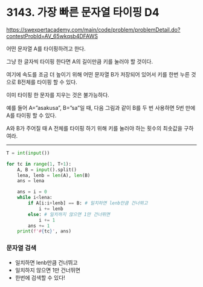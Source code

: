 # 3143. 가장 빠른 문자열 타이핑 D4
https://swexpertacademy.com/main/code/problem/problemDetail.do?contestProbId=AV_65wkqsb4DFAWS

어떤 문자열 A를 타이핑하려고 한다.

그냥 한 글자씩 타이핑 한다면 A의 길이만큼 키를 눌러야 할 것이다.

여기에 속도를 조금 더 높이기 위해 어떤 문자열 B가 저장되어 있어서 키를 한번 누른 것으로 B전체를 타이핑 할 수 있다.

이미 타이핑 한 문자를 지우는 것은 불가능하다.

예를 들어 A=”asakusa”, B=”sa”일 때, 다음 그림과 같이 B를 두 번 사용하면 5번 만에 A를 타이핑 할 수 있다.

A와 B가 주어질 때 A 전체를 타이핑 하기 위해 키를 눌러야 하는 횟수의 최솟값을 구하여라.

---

```python
T = int(input())

for tc in range(1, T+1):
    A, B = input().split()
    lena, lenb = len(A), len(B)
    ans = lena

    ans = i = 0
    while i<lena:
        if A[i:i+lenb] == B: # 일치하면 lenb만큼 건너뛰고
            i += lenb
        else: # 일치하지 않으면 1만 건너뛰면
            i += 1
        ans += 1
    print(f'#{tc}', ans)
```

### 문자열 검색
* 일치하면 lenb만큼 건너뛰고
* 일치하지 않으면 1만 건너뛰면
* 한번에 검색할 수 있다!




